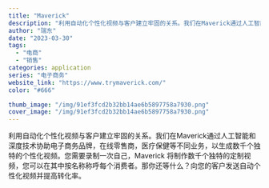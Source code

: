 ```yaml
---
title: "Maverick"
description: "利用自动化个性化视频与客户建立牢固的关系。我们在Maverick通过人工智能和深度技术协助电子商务品牌，在线零售商，医疗"
author: "瑞东"
date: "2023-03-30"
tags:
  - "电商"
  - "销售"
categories: application
series: "电子商务"
website_link: "https://www.trymaverick.com/"
color: "#666"

thumb_image: "/img/91ef3fcd2b32bb14ae6b5897758a7930.png"
cover_image: "/img/91ef3fcd2b32bb14ae6b5897758a7930.png"
---
```


利用自动化个性化视频与客户建立牢固的关系。我们在Maverick通过人工智能和深度技术协助电子商务品牌，在线零售商，医疗保健等不同业务，以生成数千个独特的个性化视频。您需要录制一次自己，Maverick 将制作数千个独特的定制视频，您可以在其中按名称称呼每个消费者。那你还等什么？向您的客户发送自动个性化视频并提高转化率。